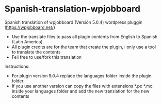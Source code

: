# Spanish-translation-wpjobboard
Spanish translation of wpjobboard (Versión 5.0.4) wordpress pluggin (https://wpjobboard.net/)

* Use the translate files to pass all plugin contents from English to Spanish (Latin America) 
* All plugin credits are for the team that create the plugin, i only use a tool to translate the contents
* Fell free to use/fork this translation

Instructions:
* For plugin version 5.0.4 replace the languages folder inside the plugin folder.
* If you use another version can copy the files with extensions *.po *.mo inside your languages folder and add the new translation for the new contents
